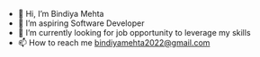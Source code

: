 - 👋 Hi, I’m Bindiya Mehta
- 👀 I’m aspiring Software Developer
- 🌱 I’m currently looking for job opportunity to leverage my skills
- 📫 How to reach me bindiyamehta2022@gmail.com


<!---
MehtaBindiya/MehtaBindiya is a ✨ special ✨ repository because its `README.md` (this file) appears on your GitHub profile.
You can click the Preview link to take a look at your changes.
--->
